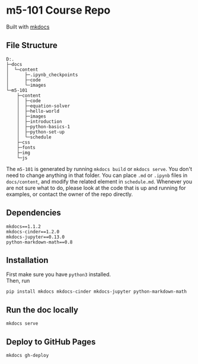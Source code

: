 # m5-101 Course Repo

Built with [mkdocs](https://www.mkdocs.org/)

## File Structure
```
D:.
├─docs
│  └─content
│      ├─.ipynb_checkpoints
│      ├─code
│      └─images
└─m5-101
    ├─content
    │  ├─code
    │  ├─equation-solver
    │  ├─hello-world
    │  ├─images
    │  ├─introduction
    │  ├─python-basics-1
    │  ├─python-set-up
    │  └─schedule
    ├─css
    ├─fonts
    ├─img
    └─js
```

The `m5-101` is generated by running `mkdocs build` or `mkdocs serve`. You don't need to change anything in that folder.
You can place `.md` or `.ipynb` files in `docs/content`, and modify the related element in `schedule.md`. Whenever you are not sure what to do, please look at the code that is up and running for examples, or contact the owner of the repo directly.

## Dependencies
```
mkdocs==1.1.2
mkdocs-cinder==1.2.0
mkdocs-jupyter==0.13.0
python-markdown-math==0.8
```

## Installation
First make sure you have `python3` installed.  
Then, run 
```
pip install mkdocs mkdocs-cinder mkdocs-jupyter python-markdown-math

```

## Run the doc locally
```
mkdocs serve
```

## Deploy to GitHub Pages
```
mkdocs gh-deploy
```

